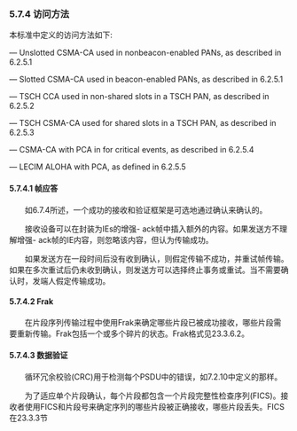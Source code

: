### 5.7.4 访问方法

本标准中定义的访问方法如下:

— Unslotted CSMA-CA used in nonbeacon-enabled PANs, as described in 6.2.5.1

— Slotted CSMA-CA used in beacon-enabled PANs, as described in 6.2.5.1

— TSCH CCA used in non-shared slots in a TSCH PAN, as described in 6.2.5.2

— TSCH CSMA-CA used for shared slots in a TSCH PAN, as described in 6.2.5.3

— CSMA-CA with PCA in for critical events, as described in 6.2.5.4

— LECIM ALOHA with PCA, as defined in 6.2.5.5



#### 5.7.4.1 帧应答

　　如6.7.4所述，一个成功的接收和验证框架是可选地通过确认来确认的。

　　接收设备可以在封装为IEs的增强- ack帧中插入额外的内容。如果发送方不理解增强- ack帧的IE内容，则忽略该内容，但认为传输成功。



　　如果发送方在一段时间后没有收到确认，则假定传输不成功，并重试帧传输。如果在多次重试后仍未收到确认，则发送方可以选择终止事务或重试。当不需要确认时，发端人假定传输成功。



#### 5.7.4.2 Frak

　　在片段序列传输过程中使用Frak来确定哪些片段已被成功接收，哪些片段需要重新传输。Frak包括一个或多个碎片的状态。Frak格式见23.3.6.2。



#### 5.7.4.3 数据验证

　　循环冗余校验\(CRC\)用于检测每个PSDU中的错误，如7.2.10中定义的那样。

　　为了适应单个片段确认，每个片段都包含一个片段完整性检查序列\(FICS\)。接收者使用FICS和片段号来确定序列的哪些片段被正确接收，哪些片段丢失。FICS在23.3.3节

